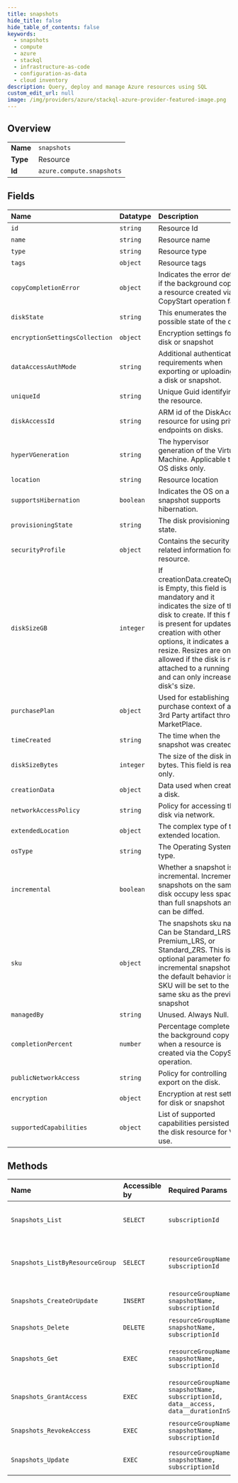 ```yaml
---
title: snapshots
hide_title: false
hide_table_of_contents: false
keywords:
  - snapshots
  - compute
  - azure    
  - stackql
  - infrastructure-as-code
  - configuration-as-data
  - cloud inventory
description: Query, deploy and manage Azure resources using SQL
custom_edit_url: null
image: /img/providers/azure/stackql-azure-provider-featured-image.png
---
```

  
    

## Overview
<table><tbody>
<tr><td><b>Name</b></td><td><code>snapshots</code></td></tr>
<tr><td><b>Type</b></td><td>Resource</td></tr>
<tr><td><b>Id</b></td><td><code>azure.compute.snapshots</code></td></tr>
</tbody></table>

## Fields
| Name | Datatype | Description |
|:-----|:---------|:------------|
| `id` | `string` | Resource Id |
| `name` | `string` | Resource name |
| `type` | `string` | Resource type |
| `tags` | `object` | Resource tags |
| `copyCompletionError` | `object` | Indicates the error details if the background copy of a resource created via the CopyStart operation fails. |
| `diskState` | `string` | This enumerates the possible state of the disk. |
| `encryptionSettingsCollection` | `object` | Encryption settings for disk or snapshot |
| `dataAccessAuthMode` | `string` | Additional authentication requirements when exporting or uploading to a disk or snapshot. |
| `uniqueId` | `string` | Unique Guid identifying the resource. |
| `diskAccessId` | `string` | ARM id of the DiskAccess resource for using private endpoints on disks. |
| `hyperVGeneration` | `string` | The hypervisor generation of the Virtual Machine. Applicable to OS disks only. |
| `location` | `string` | Resource location |
| `supportsHibernation` | `boolean` | Indicates the OS on a snapshot supports hibernation. |
| `provisioningState` | `string` | The disk provisioning state. |
| `securityProfile` | `object` | Contains the security related information for the resource. |
| `diskSizeGB` | `integer` | If creationData.createOption is Empty, this field is mandatory and it indicates the size of the disk to create. If this field is present for updates or creation with other options, it indicates a resize. Resizes are only allowed if the disk is not attached to a running VM, and can only increase the disk's size. |
| `purchasePlan` | `object` | Used for establishing the purchase context of any 3rd Party artifact through MarketPlace. |
| `timeCreated` | `string` | The time when the snapshot was created. |
| `diskSizeBytes` | `integer` | The size of the disk in bytes. This field is read only. |
| `creationData` | `object` | Data used when creating a disk. |
| `networkAccessPolicy` | `string` | Policy for accessing the disk via network. |
| `extendedLocation` | `object` | The complex type of the extended location. |
| `osType` | `string` | The Operating System type. |
| `incremental` | `boolean` | Whether a snapshot is incremental. Incremental snapshots on the same disk occupy less space than full snapshots and can be diffed. |
| `sku` | `object` | The snapshots sku name. Can be Standard_LRS, Premium_LRS, or Standard_ZRS. This is an optional parameter for incremental snapshot and the default behavior is the SKU will be set to the same sku as the previous snapshot |
| `managedBy` | `string` | Unused. Always Null. |
| `completionPercent` | `number` | Percentage complete for the background copy when a resource is created via the CopyStart operation. |
| `publicNetworkAccess` | `string` | Policy for controlling export on the disk. |
| `encryption` | `object` | Encryption at rest settings for disk or snapshot |
| `supportedCapabilities` | `object` | List of supported capabilities persisted on the disk resource for VM use. |
## Methods
| Name | Accessible by | Required Params | Description |
|:-----|:--------------|:----------------|:------------|
| `Snapshots_List` | `SELECT` | `subscriptionId` | Lists snapshots under a subscription. |
| `Snapshots_ListByResourceGroup` | `SELECT` | `resourceGroupName, subscriptionId` | Lists snapshots under a resource group. |
| `Snapshots_CreateOrUpdate` | `INSERT` | `resourceGroupName, snapshotName, subscriptionId` | Creates or updates a snapshot. |
| `Snapshots_Delete` | `DELETE` | `resourceGroupName, snapshotName, subscriptionId` | Deletes a snapshot. |
| `Snapshots_Get` | `EXEC` | `resourceGroupName, snapshotName, subscriptionId` | Gets information about a snapshot. |
| `Snapshots_GrantAccess` | `EXEC` | `resourceGroupName, snapshotName, subscriptionId, data__access, data__durationInSeconds` | Grants access to a snapshot. |
| `Snapshots_RevokeAccess` | `EXEC` | `resourceGroupName, snapshotName, subscriptionId` | Revokes access to a snapshot. |
| `Snapshots_Update` | `EXEC` | `resourceGroupName, snapshotName, subscriptionId` | Updates (patches) a snapshot. |
